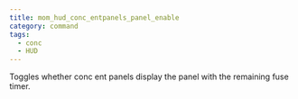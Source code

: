 ```yaml
---
title: mom_hud_conc_entpanels_panel_enable
category: command
tags:
  - conc
  - HUD
---
```


Toggles whether conc ent panels display the panel with the remaining fuse timer.
